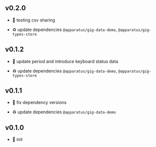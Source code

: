 ## v0.2.0

* 🌱 testing csv sharing

* ♻️ update dependencies `@apparatus/gig-data-demo`, `@apparatus/gig-types-store`

## v0.1.2

* 🐞 update period and introduce keyboard status data

* ♻️ update dependencies `@apparatus/gig-data-demo`, `@apparatus/gig-types-store`

## v0.1.1

* 🐞 fix dependency versions

* ♻️ update dependencies `@apparatus/gig-data-demo`

## v0.1.0

* 🐣 init
